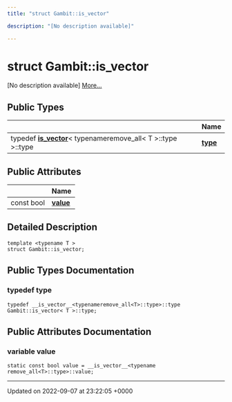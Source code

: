 ```yaml
---
title: "struct Gambit::is_vector"

description: "[No description available]"

---
```


# struct Gambit::is_vector



[No description available] [More...](#detailed-description)

## Public Types

|                | Name           |
| -------------- | -------------- |
| typedef [__is_vector__](/documentation/code/classes/structgambit_1_1____is__vector____/)< typenameremove_all< T >::type >::type | **[type](/documentation/code/classes/structgambit_1_1is__vector/#typedef-type)**  |

## Public Attributes

|                | Name           |
| -------------- | -------------- |
| const bool | **[value](/documentation/code/classes/structgambit_1_1is__vector/#variable-value)**  |

## Detailed Description

```
template <typename T >
struct Gambit::is_vector;
```

## Public Types Documentation

### typedef type

```
typedef __is_vector__<typenameremove_all<T>::type>::type Gambit::is_vector< T >::type;
```


## Public Attributes Documentation

### variable value

```
static const bool value = __is_vector__<typename remove_all<T>::type>::value;
```


-------------------------------

Updated on 2022-09-07 at 23:22:05 +0000